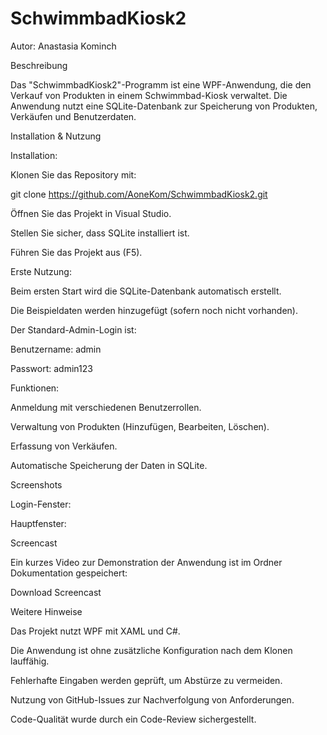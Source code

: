 # SchwimmbadKiosk2
Autor: Anastasia Kominch

Beschreibung

Das "SchwimmbadKiosk2"-Programm ist eine WPF-Anwendung, die den Verkauf von Produkten in einem Schwimmbad-Kiosk verwaltet. Die Anwendung nutzt eine SQLite-Datenbank zur Speicherung von Produkten, Verkäufen und Benutzerdaten.

Installation & Nutzung

Installation:

Klonen Sie das Repository mit:

git clone https://github.com/AoneKom/SchwimmbadKiosk2.git

Öffnen Sie das Projekt in Visual Studio.

Stellen Sie sicher, dass SQLite installiert ist.

Führen Sie das Projekt aus (F5).

Erste Nutzung:

Beim ersten Start wird die SQLite-Datenbank automatisch erstellt.

Die Beispieldaten werden hinzugefügt (sofern noch nicht vorhanden).

Der Standard-Admin-Login ist:

Benutzername: admin

Passwort: admin123

Funktionen:

Anmeldung mit verschiedenen Benutzerrollen.

Verwaltung von Produkten (Hinzufügen, Bearbeiten, Löschen).

Erfassung von Verkäufen.

Automatische Speicherung der Daten in SQLite.

Screenshots

Login-Fenster:



Hauptfenster:



Screencast

Ein kurzes Video zur Demonstration der Anwendung ist im Ordner Dokumentation gespeichert:

Download Screencast

Weitere Hinweise

Das Projekt nutzt WPF mit XAML und C#.

Die Anwendung ist ohne zusätzliche Konfiguration nach dem Klonen lauffähig.

Fehlerhafte Eingaben werden geprüft, um Abstürze zu vermeiden.

Nutzung von GitHub-Issues zur Nachverfolgung von Anforderungen.

Code-Qualität wurde durch ein Code-Review sichergestellt.
